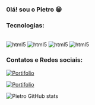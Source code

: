 
### 0lá! sou o Pietro 😁

### Tecnologias:

<div style='display: inline_block'><br/>
    <img aling='center' alt= 'html5' src='https://img.shields.io/badge/Python-14354C?style=for-the-badge&logo=python&logoColor=white'>
    <img aling='center' alt= 'html5' src='https://img.shields.io/badge/Django-092E20?style=for-the-badge&logo=django&logoColor=white'>
    <img aling='center' alt= 'html5' src='https://img.shields.io/badge/HTML5-E34F26?style=for-the-badge&logo=html5&logoColor=white'>
    <img aling='center' alt= 'html5' src='https://img.shields.io/badge/CSS3-1572B6?style=for-the-badge&logo=css3&logoColor=white'>
</div>

### Contatos e Redes sociais:
[![Portifolio](https://img.shields.io/badge/LinkedIn-0077B5?style=for-the-badge&logo=linkedin&logoColor=white)](http:www.linkedin.com/in/pietro-scatine)

[![Portifolio](https://img.shields.io/badge/Gmail-D14836?style=for-the-badge&logo=gmail&logoColor=white)]()

![Pietro GitHub stats](https://github-readme-stats.vercel.app/api?username=Pietro078&show_icons=true&theme=dark)

